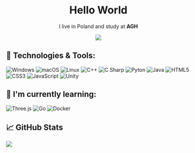<h1 align='center'> Hello World </h1>

<p align='center'>
  I live in Poland and study at <b>AGH</b>
</p>

<p align="center">
  <img src="https://visitor-badge.glitch.me/badge?page_id=patrykmurzyn.visitor-badge" />
</p>

## 🔧 Technologies & Tools:

![Windows](https://img.shields.io/badge/-windows-0078d4?logo=microsoft&logoColor=white&style=for-the-badge)
![macOS](https://img.shields.io/badge/-macOS-black?logo=apple&logoColor=white&style=for-the-badge)
![Linux](https://img.shields.io/badge/-linux-FCC624?logo=linux&logoColor=black&style=for-the-badge)
![C++](https://img.shields.io/badge/-c++-044F88?logo=c%2B%2B&style=for-the-badge)
![C Sharp](https://img.shields.io/badge/-C_Sharp-684D95?logo=C+Sharp&style=for-the-badge)
![Pyton](https://img.shields.io/badge/-python-306998?logo=python&logoColor=FFD43B&style=for-the-badge)
![Java](https://img.shields.io/badge/Java-ED1D25?style=for-the-badge&logo=java&logoColor=white)
![HTML5](https://img.shields.io/badge/HTML5-f06529?style=for-the-badge&logo=html5&logoColor=white)
![CSS3](https://img.shields.io/badge/CSS3-2965f1?style=for-the-badge&logo=css3&logoColor=white)
![JavaScript](https://img.shields.io/badge/JavaScript-F0DB4F?style=for-the-badge&logo=javascript&logoColor=323330)
![Unity](https://img.shields.io/badge/Unity-white?style=for-the-badge&logo=unity&logoColor=black)


## 🌱 I'm currently learning: 

![Three.js](https://img.shields.io/badge/-Three.js-white?logo=Three.js&logoColor=black&style=for-the-badge)
![Go](https://img.shields.io/badge/-Go-29BEB0?logo=go&logoColor=white&style=for-the-badge)
![Docker](https://img.shields.io/badge/-Docker-white?logo=docker&logoColor=0db7ed&style=for-the-badge)

## 📈 GitHub Stats

<img src="https://github-readme-stats.vercel.app/api/top-langs/?username=patrykmurzyn&theme=dark&hide_border=true&include_all_commits=false&count_private=false&layout=compact" />
